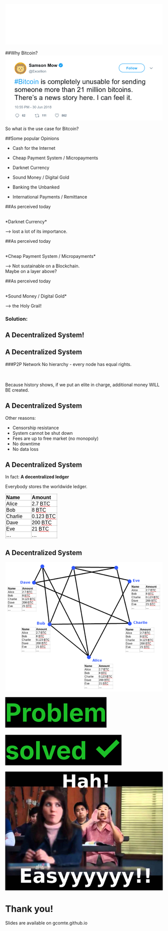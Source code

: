 
![Puzzle ITC Logo](lib/img/puzzle_tagline_bg_rgb.svg)
<!-- .slide: class="master01" -->

<!-- section -->
<!-- .slide: class="master02" -->

##Why Bitcoin?
![Twitter Post](assets/Tweet21MillionBTC.png)

So what *is* the use case for Bitcoin?

<!-- slide -->
<!-- .slide: class="master02" -->

##Some popular Opinions
<!-- also historical ones --> 

* Cash for the Internet
<!-- Direct (no middlemen), fast, more or less anonymous -->
* Cheap Payment System / Micropayments
<!-- Cheap because you cut out the middlemen, amongst other reasons -->
* Darknet Currency
<!-- Because of its anonymity, constant battle between privacy advocates and Blockchain analysis firms -->
* Sound Money / Digital Gold
<!-- Sound Money is all about scarcity, Bitcoin is the first example of absolute scarcity. Never more than 21 million BTC. More about this later. -->
* Banking the Unbanked
<!-- Poor people who cannot get a Bank account CAN get a Bitcoin Wallet -->
* International Payments / Remittance
<!-- Payments across borders can get very expensive -->


<!-- slide -->
<!-- .slide: class="master02" -->

##As perceived today

<br />
*Darknet Currency*

--> lost a lot of its importance.

<!-- slide -->
<!-- .slide: class="master02" -->

##As perceived today

<br />
*Cheap Payment System / Micropayments*

--> Not sustainable on a Blockchain.<br />
Maybe on a layer above?

<!-- slide -->
<!-- .slide: class="master02" -->

##As perceived today

<br />
*Sound Money / Digital Gold*

--> the Holy Grail!
<!-- Once again: Scarcity is a very important feature of money. -->
<!-- Why? Example: Air. Air is extremely important for you, yet you would not sell me even a sandwich for air, because you experience an abundance of air. -->
<!-- So air is NOT good money, not because it is not valuable, but because it is not scarce. -->
<!-- Traditionally there were always two ways how to get money. -->
<!-- You either create a service or a product and sell it for money -->
<!-- OR you directly create money itself. -->
<!-- The problem with the latter is, that you don't provide anything valuable to society, you only profit from it -->
<!-- This is why gold had such an important role in monetary history, because it is very hard to "create new money" as Gold is so scarce in the earths crust -->
<!-- Anyways, there WERE people creating money instead of earning money -->
<!-- And if we used copper as money, instead of gold, a much bigger percentage of the economy would be working on getting copper out of the soil, instead of producing something valuable for society, just because copper is not as scarce as Gold in the earths crust. -->
<!-- But also today money is created, in our system of national paper money, although this time there is even a monopoly on creating money. Central banks and banks can do so, but you are put in jail if you try -->
<!-- Creating Money out of thin air is a phenomen that is omnipresent all over the world, with devastating consequences. (See Venezuela) -->
 
<!-- Bitcoin is fundamentally different. It has the scarcity from precious metals (and even more, it is the first money of absolute scarcity humanity has ever had) and the flexibility (transportation, divisibility, fungibility) of Fiat (even better!) --> 

<!-- section -->
<!-- .slide: class="master04" -->

### Solution: 
## A Decentralized System!

<!-- slide -->
<!-- .slide: class="master04" -->

## A Decentralized System

###P2P Network
No hierarchy - every node has equal rights.

<br />
<br />
Because history shows, if we put an elite in charge, additional money WILL BE created.

<!-- slide -->
<!-- .slide: class="master04" -->

## A Decentralized System

Other reasons:

* Censorship resistance
* System cannot be shut down
* Fees are up to free market (no monopoly)
* No downtime
* No data loss

<!-- slide -->
<!-- .slide: class="master04" -->

## A Decentralized System
In fact: __A decentralized ledger__

Everybody stores the worldwide ledger.

![Ledger](assets/Ledger.png)


<!-- slide -->
<!-- .slide: class="master04" -->

## A Decentralized System

![Decentralized Network](assets/BitcoinDecentralizedNetwork.png)

<!-- slide -->
<!-- .slide: class="master04" -->

<span style="color:#1cbf27; font-weight: bold; font-size: 5rem; background: #000">
Problem solved <span style="font-size: 6.5rem;">✓</span>
</span>

<!-- slide -->
<!-- .slide: class="master04" -->

![Too Easy!!](assets/TooEasy.png)

<!-- well, not really. There is a catch -->


<!-- section -->
<!-- .slide: class="master01" -->

# Thank you!
Slides are available on gcomte.github.io
